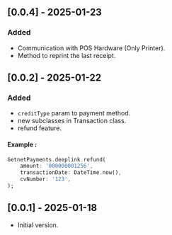 ## [0.0.4] - 2025-01-23

### Added

- Communication with POS Hardware (Only Printer).
- Method to reprint the last receipt.

## [0.0.2] - 2025-01-22

### Added

- `creditType` param to payment method.
- new subclasses in Transaction class.
- refund feature.

#### Example :
```dart
GetnetPayments.deeplink.refund(
    amount: '000000001256',
    transactionDate: DateTime.now(),
    cvNumber: '123',
);
```

## [0.0.1] - 2025-01-18

- Initial version.
